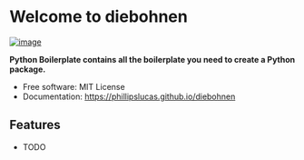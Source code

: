 # Welcome to diebohnen


[![image](https://img.shields.io/pypi/v/diebohnen.svg)](https://pypi.python.org/pypi/diebohnen)


**Python Boilerplate contains all the boilerplate you need to create a Python package.**


-   Free software: MIT License
-   Documentation: <https://phillipslucas.github.io/diebohnen>
    

## Features

-   TODO

